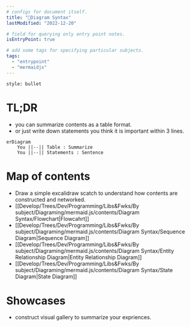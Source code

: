 ```yaml
---
# configs for document itself.
title: "🎉Diagram Syntax"
lastModified: "2022-12-20"

# field for querying only entry point notes.
isEntryPoint: true

# add some tags for specifying particular subjects.
tags:
  - "entrypoint"
  - "mermaidjs"
---
```

```toc
style: bullet
```

# TL;DR
- you can summarize contents as a table format.
- or just write down statements you think it is important within 3 lines.
```mermaid
erDiagram
	You ||--|| Table : Summarize
	You ||--|| Statements : Sentence
```


# Map of contents
- Draw a simple excalidraw scatch to understand how contents are constructed and networked.
- [[Develop/Trees/Dev/Programming/Libs&Fwks/By subject/Diagraming/mermaid.js/contents/Diagram Syntax/Flowchart|Flowcahrt]]
- [[Develop/Trees/Dev/Programming/Libs&Fwks/By subject/Diagraming/mermaid.js/contents/Diagram Syntax/Sequence Diagram|Sequence Diagram]]
- [[Develop/Trees/Dev/Programming/Libs&Fwks/By subject/Diagraming/mermaid.js/contents/Diagram Syntax/Entity Relationship Diagram|Entity Relationship Diagram]]
- [[Develop/Trees/Dev/Programming/Libs&Fwks/By subject/Diagraming/mermaid.js/contents/Diagram Syntax/State Diagram|State Diagram]]

# Showcases
- construct visual gallery to summarize your expriences.

